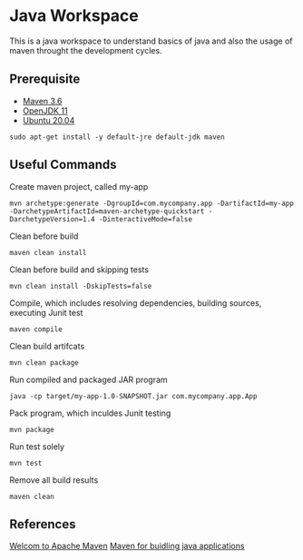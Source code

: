# Java Workspace

This is a java workspace to understand basics of java and also the usage of maven throught the development cycles.

## Prerequisite

* [Maven 3.6](https://maven.apache.org/)
* [OpenJDK 11](https://openjdk.java.net/)
* [Ubuntu 20.04](https://releases.ubuntu.com/20.04/)

```
sudo apt-get install -y default-jre default-jdk maven
```

## Useful Commands

Create maven project, called my-app
```
mvn archetype:generate -DgroupId=com.mycompany.app -DartifactId=my-app -DarchetypeArtifactId=maven-archetype-quickstart -DarchetypeVersion=1.4 -DinteractiveMode=false
```

Clean before build
```
maven clean install
```

Clean before build and skipping tests
```
mvn clean install -DskipTests=false
```

Compile, which includes resolving dependencies, building sources, executing Junit test
```
maven compile
```

Clean build artifcats
```
mvn clean package
```

Run compiled and packaged JAR program
```
java -cp target/my-app-1.0-SNAPSHOT.jar com.mycompany.app.App
```

Pack program, which inculdes Junit testing
```
mvn package
```

Run test solely
```
mvn test
```

Remove all build results
```
maven clean
```

## References
[Welcom to Apache Maven](https://maven.apache.org/index.html)
[Maven for buidling java applications](https://www.vogella.com/tutorials/ApacheMaven/article.html#:~:text=Maven%20provides%20a%20command%20line,phase%20or%20goal%20to%20execute.)
